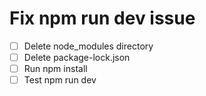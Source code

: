 # Fix npm run dev issue

- [ ] Delete node_modules directory
- [ ] Delete package-lock.json
- [ ] Run npm install
- [ ] Test npm run dev
